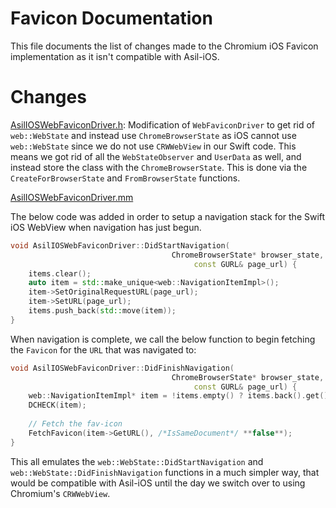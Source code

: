 # Favicon Documentation

This file documents the list of changes made to the Chromium iOS Favicon implementation as it isn't compatible with Asil-iOS.


# Changes

[AsilIOSWebFaviconDriver.h](https://github.com/brave/brave-core/blob/master/ios/browser/favicon/brave_ios_web_favicon_driver.h): Modification of `WebFaviconDriver` to get rid of `web::WebState` and instead use `ChromeBrowserState` as iOS cannot use `web::WebState` since we do not use `CRWWebView` in our Swift code. This means we got rid of all the `WebStateObserver` and `UserData` as well, and instead store the class with the `ChromeBrowserState`. This is done via the `CreateForBrowserState` and `FromBrowserState` functions.

[AsilIOSWebFaviconDriver.mm](https://github.com/brave/brave-core/blob/master/ios/browser/favicon/brave_ios_web_favicon_driver.mm)

The below code was added in order to setup a navigation stack for the Swift iOS WebView when navigation has just begun.
```c++
void AsilIOSWebFaviconDriver::DidStartNavigation(
                                    ChromeBrowserState* browser_state, 
                                         const GURL& page_url) {
    items.clear();
    auto item = std::make_unique<web::NavigationItemImpl>();
    item->SetOriginalRequestURL(page_url);
    item->SetURL(page_url);
    items.push_back(std::move(item));
}
```

When navigation is complete, we call the below function to begin fetching the `Favicon` for the `URL` that was navigated to:
```c++
void AsilIOSWebFaviconDriver::DidFinishNavigation(
                                    ChromeBrowserState* browser_state, 
                                         const GURL& page_url) {
    web::NavigationItemImpl* item = !items.empty() ? items.back().get() : nullptr;
    DCHECK(item);
    
    // Fetch the fav-icon
    FetchFavicon(item->GetURL(), /*IsSameDocument*/ **false**);
}
```

This all emulates the `web::WebState::DidStartNavigation` and `web::WebState::DidFinishNavigation` functions in a much simpler way, that would be compatible with Asil-iOS until the day we switch over to using Chromium's `CRWWebView`.